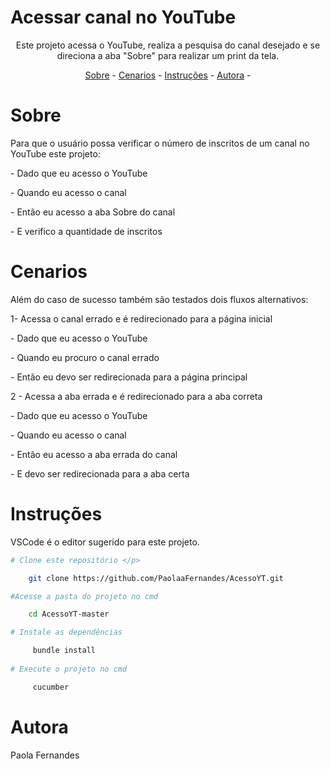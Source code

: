 # Acessar canal no YouTube

<p align="center"> Este projeto acessa o YouTube, realiza a pesquisa do canal desejado e se direciona a aba "Sobre" para realizar um print da tela.  </p>

<p align="center"> 
    <a href="#sobre">Sobre</a> -
    <a href="#Cenarios">Cenarios</a> -
    <a href="#Instruções">Instruções</a> -
    <a href="#autora">Autora</a> -
</p>

# Sobre

<p>Para que o usuário possa verificar o número de inscritos de um canal no YouTube este projeto: </p>
    </p>   - Dado que eu acesso o YouTube </p>
    </p>   - Quando eu acesso o canal </p>
    </p>   - Então eu acesso a aba Sobre do canal </p>
    </p>   - E verifico a quantidade de inscritos </p>

# Cenarios

</p> Além do caso de sucesso também são testados dois fluxos alternativos: </p>
    </p> 1- Acessa o canal errado e é redirecionado para a página inicial </p>
        </p> - Dado que eu acesso o YouTube </p>
        </p> - Quando eu procuro o canal errado </p>
        </p> - Então eu devo ser redirecionada para a página principal</p>
        </p>  </p>
    </p> 2 - Acessa a aba errada e é redirecionado para a aba correta </p>
        </p> - Dado que eu acesso o YouTube </p>
        </p> - Quando eu acesso o canal </p> 
        </p> - Então eu acesso a aba errada do canal </p> 
        </p> - E devo ser redirecionada para a aba certa </p> 

# Instruções
 </p> VSCode é o editor sugerido para este projeto. </p>

```bash
# Clone este repositório </p>

    git clone https://github.com/PaolaaFernandes/AcessoYT.git

#Acesse a pasta do projeto no cmd

    cd AcessoYT-master

# Instale as dependências

     bundle install  
    
# Execute o projeto no cmd

     cucumber
```

# Autora

</p>Paola Fernandes</p>
